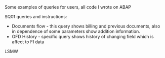 Some examples of queries for users, all code I wrote on ABAP

SQ01 queries and instructions:
- Documents flow - this query shows billing and previous documents, also in dependence of some parameters show addition information. 
- OFD History - specific query shows history of changing field which is affect to FI data

LSMW
